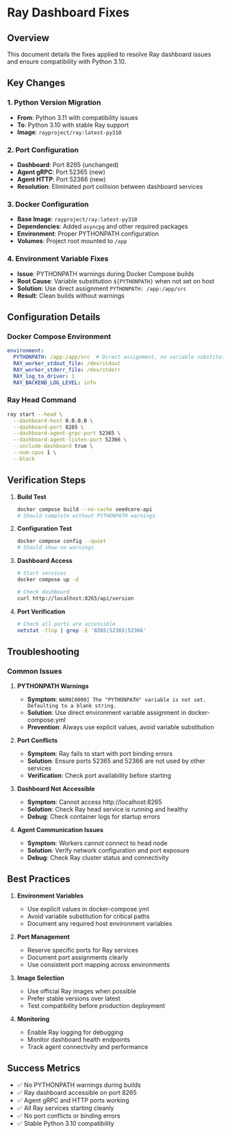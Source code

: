 # Ray Dashboard Fixes

## Overview

This document details the fixes applied to resolve Ray dashboard issues and ensure compatibility with Python 3.10.

## Key Changes

### 1. Python Version Migration
- **From**: Python 3.11 with compatibility issues
- **To**: Python 3.10 with stable Ray support
- **Image**: `rayproject/ray:latest-py310`

### 2. Port Configuration
- **Dashboard**: Port 8265 (unchanged)
- **Agent gRPC**: Port 52365 (new)
- **Agent HTTP**: Port 52366 (new)
- **Resolution**: Eliminated port collision between dashboard services

### 3. Docker Configuration
- **Base Image**: `rayproject/ray:latest-py310`
- **Dependencies**: Added `asyncpg` and other required packages
- **Environment**: Proper PYTHONPATH configuration
- **Volumes**: Project root mounted to `/app`

### 4. Environment Variable Fixes
- **Issue**: PYTHONPATH warnings during Docker Compose builds
- **Root Cause**: Variable substitution `${PYTHONPATH}` when not set on host
- **Solution**: Use direct assignment `PYTHONPATH: /app:/app/src`
- **Result**: Clean builds without warnings

## Configuration Details

### Docker Compose Environment
```yaml
environment:
  PYTHONPATH: /app:/app/src  # Direct assignment, no variable substitution
  RAY_worker_stdout_file: /dev/stdout
  RAY_worker_stderr_file: /dev/stderr
  RAY_log_to_driver: 1
  RAY_BACKEND_LOG_LEVEL: info
```

### Ray Head Command
```bash
ray start --head \
  --dashboard-host 0.0.0.0 \
  --dashboard-port 8265 \
  --dashboard-agent-grpc-port 52365 \
  --dashboard-agent-listen-port 52366 \
  --include-dashboard true \
  --num-cpus 1 \
  --block
```

## Verification Steps

1. **Build Test**
   ```bash
   docker compose build --no-cache seedcore-api
   # Should complete without PYTHONPATH warnings
   ```

2. **Configuration Test**
   ```bash
   docker compose config --quiet
   # Should show no warnings
   ```

3. **Dashboard Access**
   ```bash
   # Start services
   docker compose up -d
   
   # Check dashboard
   curl http://localhost:8265/api/version
   ```

4. **Port Verification**
   ```bash
   # Check all ports are accessible
   netstat -tlnp | grep -E '8265|52365|52366'
   ```

## Troubleshooting

### Common Issues

1. **PYTHONPATH Warnings**
   - **Symptom**: `WARN[0000] The "PYTHONPATH" variable is not set. Defaulting to a blank string.`
   - **Solution**: Use direct environment variable assignment in docker-compose.yml
   - **Prevention**: Always use explicit values, avoid variable substitution

2. **Port Conflicts**
   - **Symptom**: Ray fails to start with port binding errors
   - **Solution**: Ensure ports 52365 and 52366 are not used by other services
   - **Verification**: Check port availability before starting

3. **Dashboard Not Accessible**
   - **Symptom**: Cannot access http://localhost:8265
   - **Solution**: Check Ray head service is running and healthy
   - **Debug**: Check container logs for startup errors

4. **Agent Communication Issues**
   - **Symptom**: Workers cannot connect to head node
   - **Solution**: Verify network configuration and port exposure
   - **Debug**: Check Ray cluster status and connectivity

## Best Practices

1. **Environment Variables**
   - Use explicit values in docker-compose.yml
   - Avoid variable substitution for critical paths
   - Document any required host environment variables

2. **Port Management**
   - Reserve specific ports for Ray services
   - Document port assignments clearly
   - Use consistent port mapping across environments

3. **Image Selection**
   - Use official Ray images when possible
   - Prefer stable versions over latest
   - Test compatibility before production deployment

4. **Monitoring**
   - Enable Ray logging for debugging
   - Monitor dashboard health endpoints
   - Track agent connectivity and performance

## Success Metrics

- ✅ No PYTHONPATH warnings during builds
- ✅ Ray dashboard accessible on port 8265
- ✅ Agent gRPC and HTTP ports working
- ✅ All Ray services starting cleanly
- ✅ No port conflicts or binding errors
- ✅ Stable Python 3.10 compatibility 
